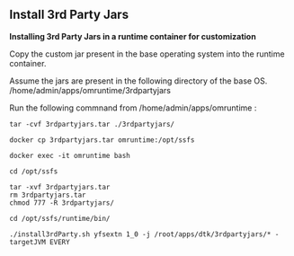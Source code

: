 ## **Install 3rd Party Jars**

**Installing 3rd Party Jars in a runtime container for customization**

Copy the custom jar present in the base operating system into the runtime container.

Assume the jars are present in the following directory of the base OS.
/home/admin/apps/omruntime/3rdpartyjars

Run the following commnand from /home/admin/apps/omruntime :
```CMD
tar -cvf 3rdpartyjars.tar ./3rdpartyjars/
```
```CMD
docker cp 3rdpartyjars.tar omruntime:/opt/ssfs
```

```CMD
docker exec -it omruntime bash
```
```
cd /opt/ssfs
```
```CMD
tar -xvf 3rdpartyjars.tar
rm 3rdpartyjars.tar
chmod 777 -R 3rdpartyjars/
```

```CMD
cd /opt/ssfs/runtime/bin/
```
```CMD
./install3rdParty.sh yfsextn 1_0 -j /root/apps/dtk/3rdpartyjars/* -targetJVM EVERY
```
